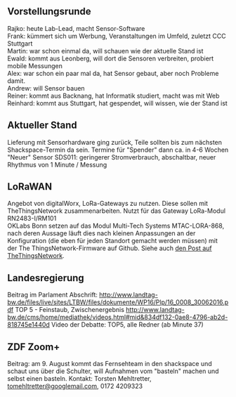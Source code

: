 ## Vorstellungsrunde

Rajko: heute Lab-Lead, macht Sensor-Software  
Frank: kümmert sich um Werbung, Veranstaltungen im Umfeld, zuletzt CCC Stuttgart  
Martin: war schon einmal da, will schauen wie der aktuelle Stand ist  
Ewald: kommt aus Leonberg, will dort die Sensoren verbreiten, probiert mobile Messungen  
Alex: war schon ein paar mal da, hat Sensor gebaut, aber noch Probleme damit.  
Andrew: will Sensor bauen  
Reiner: kommt aus Backnang, hat Informatik studiert, macht was mit Web  
Reinhard: kommt aus Stuttgart, hat gespendet, will wissen, wie der Stand ist  

## Aktueller Stand

Lieferung mit Sensorhardware ging zurück, Teile sollten bis zum nächsten Shackspace-Termin da sein.
Termine für "Spender" dann ca. in 4-6 Wochen  
"Neuer" Sensor SDS011: geringerer Stromverbrauch, abschaltbar, neuer Rhythmus von 1 Minute / Messung

## LoRaWAN
Angebot von digitalWorx, LoRa-Gateways zu nutzen. Diese sollen mit TheThingsNetwork zusammenarbeiten.
Nutzt für das Gateway LoRa-Modul RN2483-I/RM101  
OKLabs Bonn setzen auf das Modul Multi-Tech Systems MTAC-LORA-868, nach deren Aussage läuft dies nach kleinen Anpassungen an der Konfiguration (die eben für jeden Standort gemacht werden müssen) mit der The ThingsNetwork-Firmware auf Github. Siehe auch [den Post auf TheThingsNetwork](https://www.thethingsnetwork.org/community/bonn/post/first-diy-gateway).  

## Landesregierung
Beitrag im Parlament
Abschrift: http://www.landtag-bw.de/files/live/sites/LTBW/files/dokumente/WP16/Plp/16_0008_30062016.pdf
TOP 5 - Feinstaub, Zwischenergebnis
http://www.landtag-bw.de/cms/home/mediathek/videos.html#mid&834df132-0ae8-4796-ab2d-818745e1440d
Video der Debatte: TOP5, alle Redner (ab Minute 37)

## ZDF Zoom+
Beitrag: am 9. August kommt das Fernsehteam in den shackspace und schaut uns über die Schulter, will Aufnahmen vom "basteln" machen und selbst einen basteln.
Kontakt: Torsten Mehltretter, tomehltretter@googlemail.com, 0172 4209323


